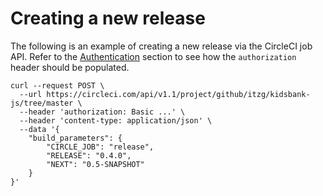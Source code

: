 # Creating a new release

The following is an example of creating a new release via the CircleCI job API. 
Refer to the [Authentication](https://circleci.com/docs/api/#authentication) section to
see how the `authorization` header should be populated. 

```
curl --request POST \
  --url https://circleci.com/api/v1.1/project/github/itzg/kidsbank-js/tree/master \
  --header 'authorization: Basic ...' \
  --header 'content-type: application/json' \
  --data '{
	"build_parameters": {
		"CIRCLE_JOB": "release",
		"RELEASE": "0.4.0",
		"NEXT": "0.5-SNAPSHOT"
	}
}'
```